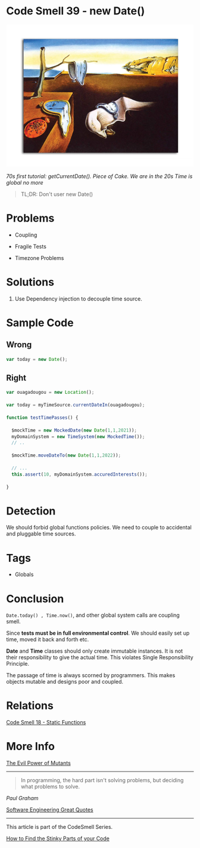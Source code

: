 # Code Smell 39 - new Date()

![Code Smell 39 - new Date()](Code%20Smell%2039%20-%20new%20Date().jpg)

*70s first tutorial: getCurrentDate(). Piece of Cake. We are in the 20s Time is global no more*

> TL;DR: Don't user new Date()

# Problems

- Coupling

- Fragile Tests

- Timezone Problems

# Solutions

1. Use Dependency injection to decouple time source.

# Sample Code

## Wrong

[Gist Url]: # (https://gist.github.com/mcsee/272ba8ead8cb11037d97f6a0cd473ef2)
```javascript
var today = new Date();
```

## Right

[Gist Url]: # (https://gist.github.com/mcsee/51f09b9c56f077aa2954745c1f43da2c)
```javascript
var ouagadougou = new Location(); 

var today = myTimeSource.currentDateIn(ouagadougou);

function testTimePasses() {
 
  $mockTime = new MockedDate(new Date(1,1,2021));
  myDomainSystem = new TimeSystem(new MockedTime());
  // ..
  
  $mockTime.moveDateTo(new Date(1,1,2022));
  
  // ...
  this.assert(10, myDomainSystem.accuredInterests());  
  
}
```

# Detection

We should forbid global functions policies. We need to couple to accidental and pluggable time sources.

# Tags

- Globals

# Conclusion

```Date.today() , Time.now()```,  and other global system calls are coupling smell. 

Since **tests must be in full environmental control**. We should easily set up time, moved it back and forth etc.

**Date** and **Time** classes should only create immutable instances. It is not their responsibility to give the actual time. This violates Single Responsibility Principle.

The passage of time is always scorned by programmers. This makes objects mutable and designs poor and coupled.

# Relations

[Code Smell 18 - Static Functions](https://github.com/mcsee/Software-Design-Articles/tree/main/Articles/Code%20Smells/Code%20Smell%2018%20-%20Static%20Functions/readme.md)

# More Info

[The Evil Power of Mutants](https://github.com/mcsee/Software-Design-Articles/tree/main/Articles/Theory/The%20Evil%20Power%20of%20Mutants/readme.md)

* * *

> In programming, the hard part isn't solving problems, but deciding what problems to solve.

_Paul Graham_

[Software Engineering Great Quotes](https://github.com/mcsee/Software-Design-Articles/tree/main/Articles/Quotes/Software%20Engineering%20Great%20Quotes/readme.md)

* * *

This article is part of the CodeSmell Series.

[How to Find the Stinky Parts of your Code](https://github.com/mcsee/Software-Design-Articles/tree/main/Articles/Code%20Smells/How%20to%20Find%20the%20Stinky%20parts%20of%20your%20Code/readme.md)